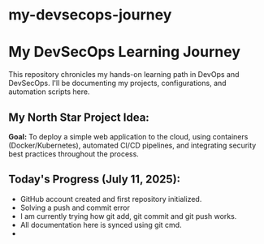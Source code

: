 # my-devsecops-journey

# My DevSecOps Learning Journey

This repository chronicles my hands-on learning path in DevOps and DevSecOps.
I'll be documenting my projects, configurations, and automation scripts here.

## My North Star Project Idea:

**Goal:** To deploy a simple web application to the cloud, using containers (Docker/Kubernetes), automated CI/CD pipelines, and integrating security best practices throughout the process.

## Today's Progress (July 11, 2025):

* GitHub account created and first repository initialized.
* Solving a push and commit error
* I am currently trying how git add, git commit and git push works. 
* All documentation here is synced using git cmd.
* 
